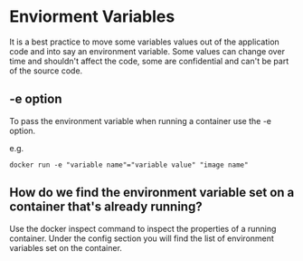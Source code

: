 # Enviorment Variables

It is a best practice to move some variables values out of the application code and into say an environment variable. Some values can change over time and shouldn't affect the code, some are confidential and can't be part of the source code.

## -e option

To pass the environment variable when running a container use the -e option.

e.g.

```shell
docker run -e "variable name"="variable value" "image name"
```

## How do we find the environment variable set on a container that's already running?

Use the docker inspect command to inspect the properties of a running container. Under the config section you will find the list of environment variables set on the container.
